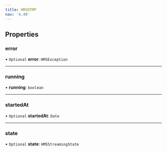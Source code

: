 ```yaml
---
title: HMSRTMP
nav: '4.49'
---
```


## Properties

### error

• `Optional` **error**: `HMSException`

---

### running

• **running**: `boolean`

---

### startedAt

• `Optional` **startedAt**: `Date`

---

### state

• `Optional` **state**: `HMSStreamingState`
